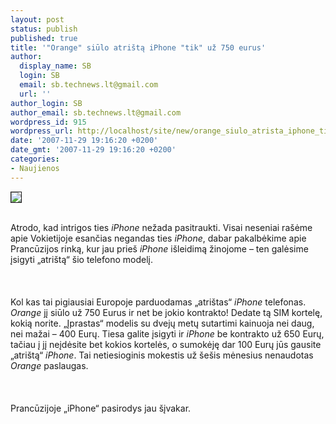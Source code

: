 ```yaml
---
layout: post
status: publish
published: true
title: '"Orange" siūlo atrištą iPhone "tik" už 750 eurus'
author:
  display_name: SB
  login: SB
  email: sb.technews.lt@gmail.com
  url: ''
author_login: SB
author_email: sb.technews.lt@gmail.com
wordpress_id: 915
wordpress_url: http://localhost/site/new/orange_siulo_atrista_iphone_tik_uz_750_eurus/
date: '2007-11-29 19:16:20 +0200'
date_gmt: '2007-11-29 19:16:20 +0200'
categories:
- Naujienos
---
```

<div class="imgright"><img src="http://tbn0.google.com/images?q=tbn:nypFBLcn7M2AxM:http://www.ipodtotal.com/imagenes/review-iphone/caja-iphone-logo-apple.jpg" border="1"></div>
<p><br>Atrodo, kad intrigos ties <i>iPhone</i> nežada pasitraukti. Visai neseniai rašėme apie Vokietijoje esančias negandas ties <i>iPhone</i>, dabar pakalbėkime apie Prancūzijos rinką, kur jau prieš <i>iPhone</i> išleidimą žinojome – ten galėsime įsigyti „atrištą“ šio telefono modelį.<br />
<br><br />
<br>Kol kas tai pigiausiai Europoje parduodamas „atrištas“ <i>iPhone</i> telefonas. <i>Orange</i> jį siūlo už 750 Eurus ir net be jokio kontrakto! Dedate tą SIM kortelę, kokią norite. „Įprastas“ modelis su dvejų metų sutartimi kainuoja nei daug, nei mažai – 400 Eurų. Tiesa galite įsigyti ir <i>iPhone</i> be kontrakto už 650 Eurų, tačiau į jį neįdėsite bet kokios kortelės, o sumokėję dar 100 Eurų jūs gausite „atrištą“ <i>iPhone</i>. Tai netiesioginis mokestis už šešis mėnesius nenaudotas <i>Orange</i> paslaugas.<br />
<br><br />
<br>Prancūzijoje „iPhone“ pasirodys jau šįvakar.</p>
